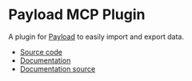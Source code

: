 # Payload MCP Plugin

A plugin for [Payload](https://github.com/payloadcms/payload) to easily import and export data.

- [Source code](https://github.com/payloadcms/payload/tree/main/packages/plugin-mcp)
- [Documentation](https://payloadcms.com/docs/plugins/mcpt)
- [Documentation source](https://github.com/payloadcms/payload/tree/main/docs/plugins/mcp.mdx)
